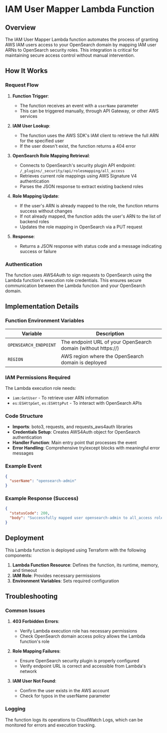 # IAM User Mapper Lambda Function

## Overview

The IAM User Mapper Lambda function automates the process of granting AWS IAM users access to your OpenSearch domain by mapping IAM user ARNs to OpenSearch security roles. This integration is critical for maintaining secure access control without manual intervention.

## How It Works

### Request Flow

1. **Function Trigger**:
   - The function receives an event with a `userName` parameter
   - This can be triggered manually, through API Gateway, or other AWS services

2. **IAM User Lookup**:
   - The function uses the AWS SDK's IAM client to retrieve the full ARN for the specified user
   - If the user doesn't exist, the function returns a 404 error

3. **OpenSearch Role Mapping Retrieval**:
   - Connects to OpenSearch's security plugin API endpoint: `/_plugins/_security/api/rolesmapping/all_access`
   - Retrieves current role mappings using AWS Signature V4 authentication
   - Parses the JSON response to extract existing backend roles

4. **Role Mapping Update**:
   - If the user's ARN is already mapped to the role, the function returns success without changes
   - If not already mapped, the function adds the user's ARN to the list of backend roles
   - Updates the role mapping in OpenSearch via a PUT request

5. **Response**:
   - Returns a JSON response with status code and a message indicating success or failure

### Authentication

The function uses AWS4Auth to sign requests to OpenSearch using the Lambda function's execution role credentials. This ensures secure communication between the Lambda function and your OpenSearch domain.

## Implementation Details

### Function Environment Variables

| Variable | Description |
|----------|-------------|
| `OPENSEARCH_ENDPOINT` | The endpoint URL of your OpenSearch domain (without https://) |
| `REGION` | AWS region where the OpenSearch domain is deployed |

### IAM Permissions Required

The Lambda execution role needs:
- `iam:GetUser` - To retrieve user ARN information
- `es:ESHttpGet`, `es:ESHttpPut` - To interact with OpenSearch APIs

### Code Structure

- **Imports**: boto3, requests, and requests_aws4auth libraries
- **Credentials Setup**: Creates AWS4Auth object for OpenSearch authentication
- **Handler Function**: Main entry point that processes the event
- **Error Handling**: Comprehensive try/except blocks with meaningful error messages

### Example Event

```json
{
  "userName": "opensearch-admin"
}
```

### Example Response (Success)

```json
{
  "statusCode": 200,
  "body": "Successfully mapped user opensearch-admin to all_access role"
}
```

## Deployment

This Lambda function is deployed using Terraform with the following components:

1. **Lambda Function Resource**: Defines the function, its runtime, memory, and timeout
2. **IAM Role**: Provides necessary permissions
3. **Environment Variables**: Sets required configuration

## Troubleshooting

### Common Issues

1. **403 Forbidden Errors**:
   - Verify Lambda execution role has necessary permissions
   - Check OpenSearch domain access policy allows the Lambda function's role

2. **Role Mapping Failures**:
   - Ensure OpenSearch security plugin is properly configured
   - Verify endpoint URL is correct and accessible from Lambda's network

3. **IAM User Not Found**:
   - Confirm the user exists in the AWS account
   - Check for typos in the userName parameter

### Logging

The function logs its operations to CloudWatch Logs, which can be monitored for errors and execution tracking. 